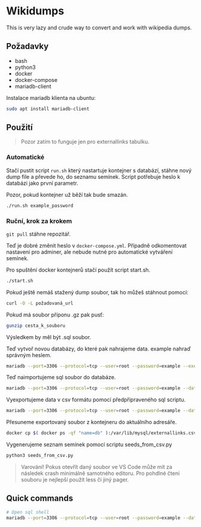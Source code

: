 # Wikidumps

This is very lazy and crude way to convert and work with wikipedia dumps.

## Požadavky

- bash
- python3
- docker
- docker-compose
- mariadb-client

Instalace mariadb klienta na ubuntu:

```bash
sudo apt install mariadb-client
```

## Použití

> Pozor zatím to funguje jen pro externallinks tabulku.

### Automatické

Stačí pustit script `run.sh` který nastartuje kontejner s databází, stáhne nový dump file a převede ho, do seznamu semínek. Script potřebuje heslo k databázi jako první parametr.

Pozor, pokud kontejner už běží tak bude smazán.

```bash
./run.sh example_password
```

### Ruční, krok za krokem

`git pull` stáhne repozitář.

Teď je dobré změnit heslo v `docker-compose.yml`. Případně odkomentovat nastavení pro adminer, ale nebude nutné pro automatické vytváření semínek.

Pro spuštění docker kontejnerů stačí použít script start.sh.

```bash
./start.sh
```

Pokud ještě nemáš stažený dump soubor, tak ho můžeš stáhnout pomocí:

```bash
curl -O -L požadovaná_url
```

Pokud má soubor příponu .gz pak pusť:

```bash
gunzip cesta_k_souboru
```

Výsledkem by měl být .sql soubor. 

Teď vytvoř novou databázy, do které pak nahrajeme data. example nahraď správným heslem.

```bash
mariadb --port=3306 --protocol=tcp --user=root --password=example --execute="create database wiki;"
```

Teď naimportujeme sql soubor do databáze.

```bash
mariadb --port=3306 --protocol=tcp --user=root --password=example --database=wiki < cesta_k_souboru
```

Vyexportujeme data v csv formátu pomocí předpřipraveného sql scriptu.

```bash
mariadb --port=3306 --protocol=tcp --user=root --password=example --database=wiki < export_csv
```

Přesuneme exportovaný soubor z kontejneru do aktuálního adresáře.

```bash
docker cp $( docker ps -qf "name=db" ):/var/lib/mysql/externallinks.csv .
```

Vygenerujeme seznam semínek pomocí scriptu seeds_from_csv.py

```bash
python3 seeds_from_csv.py
```

> Varování! Pokus otevřít daný soubor ve VS Code může mít za následek crash minimálně samotného editoru. Pro pohdlné čtení souboru je nejlepší použít less či jiný pager.

## Quick commands

```bash
# Open sql shell
mariadb --port=3306 --protocol=tcp --user=root --password=example --database=wiki
```